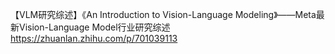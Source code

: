 【VLM研究综述】《An Introduction to Vision-Language Modeling》——Meta最新Vision-Language Model行业研究综述
https://zhuanlan.zhihu.com/p/701039113


